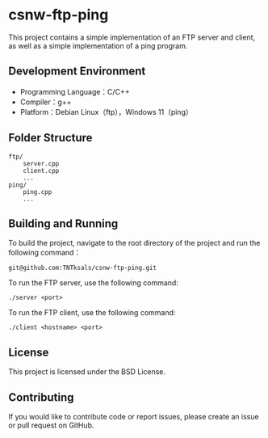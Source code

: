 # csnw-ftp-ping

This project contains a simple implementation of an FTP server and client, as well as a simple implementation of a ping program.

## Development Environment

-  Programming Language：C/C++
- Compiler：g++
- Platform：Debian Linux（ftp），Windows 11（ping）

## Folder Structure

```
ftp/
    server.cpp
    client.cpp
    ...
ping/
    ping.cpp
    ...
```

## Building and Running

To build the project, navigate to the root directory of the project and run the following command：

```
git@github.com:TNTksals/csnw-ftp-ping.git
```

To run the FTP server, use the following command:

```
./server <port>
```

To run the FTP client, use the following command:

```
./client <hostname> <port>
```

## License

This project is licensed under the BSD License.

## Contributing

If you would like to contribute code or report issues, please create an issue or pull request on GitHub.
